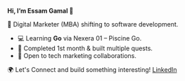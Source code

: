 **Hi, I’m Essam Gamal 👋**  

🎯 Digital Marketer (MBA) shifting to software development.  

- 💻 Learning **Go** via Nexera 01 – Piscine Go.  
- 🚀 Completed 1st month & built multiple quests.  
- 🤝 Open to tech marketing collaborations.

🌍 Let's Connect and build something interesting! [LinkedIn](https://www.linkedin.com/in/essamgamal/)

